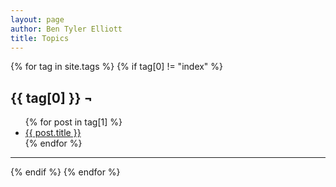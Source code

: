 ```yaml
---
layout: page
author: Ben Tyler Elliott
title: Topics
---
```


{% for tag in site.tags %} {% if tag[0] != "index" %}
<h2 id="{{ tag[0] }}">{{ tag[0] }} ¬</h2>
<div class="topic-list">
<ul>
{% for post in tag[1] %}
<li>
    <a href="{{ post.url }}">{{ post.title }}</a>
    <!-- <br> <small>{{ post.date | date: '%b %Y'}}</small><br><br> -->
</li>
{% endfor %}
</ul>
</div>
<hr>
{% endif %} {% endfor %}